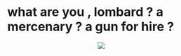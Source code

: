 # what are you , lombard ? a mercenary ? a gun for hire ?
ㅤㅤㅤㅤㅤㅤㅤㅤㅤㅤㅤㅤㅤㅤㅤㅤ![](https://64.media.tumblr.com/a3fad00fc0b78e6b8b28eab9a10541f9/tumblr_odrc6wKkCX1rbuekoo1_500.gifv)



